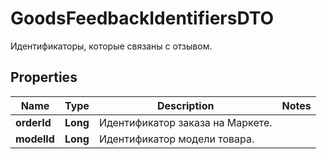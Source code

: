 

# GoodsFeedbackIdentifiersDTO

Идентификаторы, которые связаны с отзывом.

## Properties

Name | Type | Description | Notes
------------ | ------------- | ------------- | -------------
**orderId** | **Long** | Идентификатор заказа на Маркете. | 
**modelId** | **Long** | Идентификатор модели товара. | 




